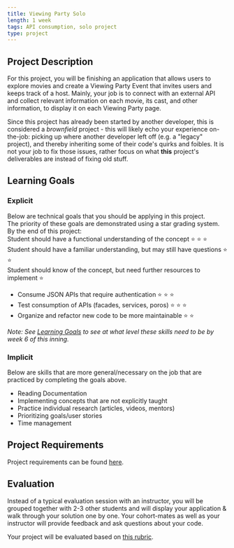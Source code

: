 ```yaml
---
title: Viewing Party Solo
length: 1 week
tags: API consumption, solo project
type: project
---
```


## Project Description

For this project, you will be finishing an application that allows users to explore movies and create a Viewing Party Event that invites users and keeps track of a host. Mainly, your job is to connect with an external API and collect relevant information on each movie, its cast, and other information, to display it on each Viewing Party page. 

Since this project has already been started by another developer, this is considered a *brownfield* project - this will likely echo your experience on-the-job: picking up where another developer left off (e.g. a "legacy" project), and thereby inheriting some of their code's quirks and foibles. It is not your job to fix those issues, rather focus on what **this** project's deliverables are instead of fixing old stuff. 

## Learning Goals

### Explicit
Below are technical goals that you should be applying in this project.<br>
The priority of these goals are demonstrated using a star grading system.<br>
By the end of this project: <br>
  Student should have a functional understanding of the concept ⭐ ⭐ ⭐ <br>
  Student should have a familiar understanding, but may still have questions ⭐ ⭐ <br>
  Student should know of the concept, but need further resources to implement ⭐

* Consume JSON APIs that require authentication ⭐ ⭐ ⭐
* Test consumption of APIs (facades, services, poros) ⭐ ⭐ ⭐
* Organize and refactor new code to be more maintainable ⭐ ⭐  

_Note: See [Learning Goals](../../misc/learning_goals) to see at what level these skills need to be by week 6 of this inning._

### Implicit
Below are skills that are more general/necessary on the job that are practiced by completing the goals above.

* Reading Documentation
* Implementing concepts that are not explicitly taught
* Practice individual research (articles, videos, mentors)
* Prioritizing goals/user stories
* Time management

## Project Requirements

Project requirements can be found [here](./requirements).

## Evaluation

Instead of a typical evaluation session with an instructor, you will be grouped together with 2-3 other students and will display your application & walk through your solution one by one. Your cohort-mates as well as your instructor will provide feedback and ask questions about your code. 

Your project will be evaluated based on [this rubric](./rubric).
